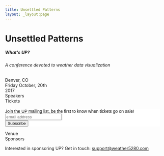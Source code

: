 ```yaml
---
title: Unsettled Patterns
layout: _layout:page
---
```


<div id="content">
  <h1 id="conference-title">Unsettled Patterns</h1>

  <h5>What's UP?</h5>
  <h6>A conference devoted to weather data visualization</h6>

  <div class="section" id="date">
    <div>Denver, CO</div>
    <div>Friday October, 20th</div>
    <div>2017</div>
  </div>

  <div class="section">
    <div class="font-big">Speakers</div>
  </div>


  <div class="section">
    <div class="font-big">Tickets</div>
    <br />
      <!-- Begin MailChimp Signup Form -->
    <link href="//cdn-images.mailchimp.com/embedcode/horizontal-slim-10_7.css" rel="stylesheet" type="text/css">
    <style type="text/css">
    	#mc_embed_signup{background:#fff; clear:left; font:14px Helvetica,Arial,sans-serif; width:100%;}
    	/* Add your own MailChimp form style overrides in your site stylesheet or in this style block.
    	   We recommend moving this block and the preceding CSS link to the HEAD of your HTML file. */
    </style>
    <div id="mc_embed_signup">
    <form action="//weather5280.us6.list-manage.com/subscribe/post?u=3e5570974f&amp;id=85fcebd444" method="post" id="mc-embedded-subscribe-form" name="mc-embedded-subscribe-form" class="validate" target="_blank" novalidate>
        <div id="mc_embed_signup_scroll">
    	<label for="mce-EMAIL">Join the UP mailing list, be the first to know when tickets go on sale!</label>
    	<input type="email" value="" name="EMAIL" class="email" id="mce-EMAIL" placeholder="email address" required>
        <!-- real people should not fill this in and expect good things - do not remove this or risk form bot signups-->
        <div style="position: absolute; left: -5000px;" aria-hidden="true"><input type="text" name="b_3e5570974f_85fcebd444" tabindex="-1" value=""></div>
        <div class="clear"><input type="submit" value="Subscribe" name="subscribe" id="mc-embedded-subscribe" class="button"></div>
        </div>
    </form>
    </div>
  </div>

  <div class="section">
    <div class="font-big">Venue</div>
  </div>

  <div class="section">
    <div class="font-big">Sponsors</div>
    <p>Interested in sponsoring UP? Get in touch: <a href="mailto:support@weather5280.com">support@weather5280.com</a></p>
  </div>
</div>

